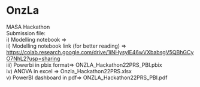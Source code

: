 # OnzLa
MASA Hackathon
<br />Submission file:
<br />i)  Modelling notebook => 
<br />ii) Modelling notebook link (for better reading) => https://colab.research.google.com/drive/1iNHysylE46wVXbabsgV5QBhGCyO7NhL2?usp=sharing
<br />iii) Powerbi in pbix format=> ONZLA_Hackathon22PRS_PBI.pbix
<br />iv) ANOVA in excel => Onzla_Hackathon22PRS.xlsx
<br />v) PowerBI dashboard in pdf=> ONZLA_Hackathon22PRS_PBI.pdf
